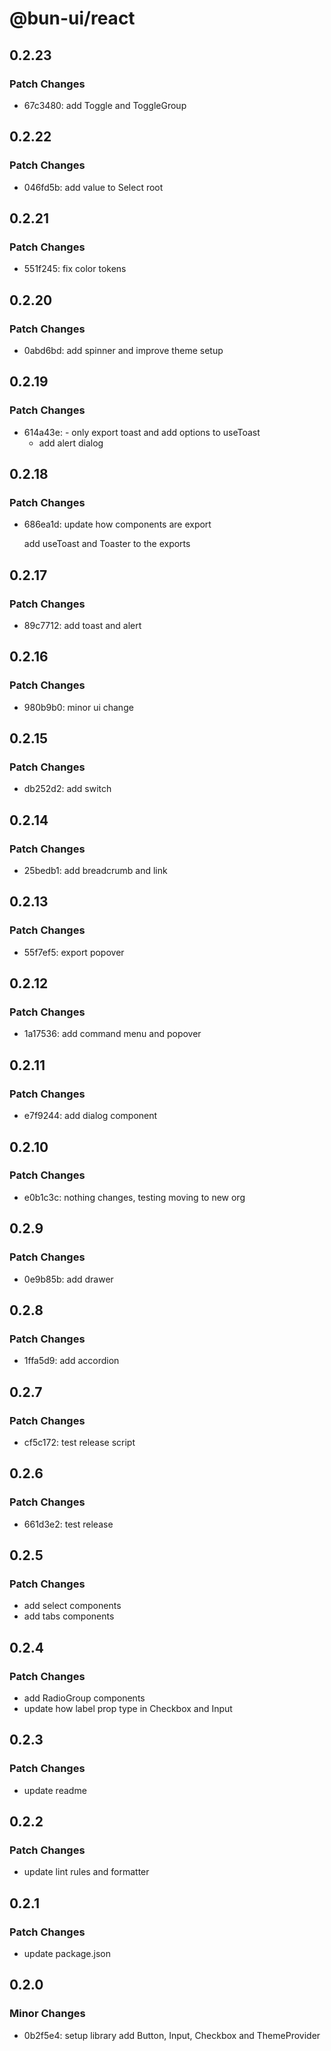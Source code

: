 # @bun-ui/react

## 0.2.23

### Patch Changes

- 67c3480: add Toggle and ToggleGroup

## 0.2.22

### Patch Changes

- 046fd5b: add value to Select root

## 0.2.21

### Patch Changes

- 551f245: fix color tokens

## 0.2.20

### Patch Changes

- 0abd6bd: add spinner and improve theme setup

## 0.2.19

### Patch Changes

- 614a43e: - only export toast and add options to useToast
  - add alert dialog

## 0.2.18

### Patch Changes

- 686ea1d: update how components are export

  add useToast and Toaster to the exports

## 0.2.17

### Patch Changes

- 89c7712: add toast and alert

## 0.2.16

### Patch Changes

- 980b9b0: minor ui change

## 0.2.15

### Patch Changes

- db252d2: add switch

## 0.2.14

### Patch Changes

- 25bedb1: add breadcrumb and link

## 0.2.13

### Patch Changes

- 55f7ef5: export popover

## 0.2.12

### Patch Changes

- 1a17536: add command menu and popover

## 0.2.11

### Patch Changes

- e7f9244: add dialog component

## 0.2.10

### Patch Changes

- e0b1c3c: nothing changes, testing moving to new org

## 0.2.9

### Patch Changes

- 0e9b85b: add drawer

## 0.2.8

### Patch Changes

- 1ffa5d9: add accordion

## 0.2.7

### Patch Changes

- cf5c172: test release script

## 0.2.6

### Patch Changes

- 661d3e2: test release

## 0.2.5

### Patch Changes

- add select components
- add tabs components

## 0.2.4

### Patch Changes

- add RadioGroup components
- update how label prop type in Checkbox and Input

## 0.2.3

### Patch Changes

- update readme

## 0.2.2

### Patch Changes

- update lint rules and formatter

## 0.2.1

### Patch Changes

- update package.json

## 0.2.0

### Minor Changes

- 0b2f5e4: setup library add Button, Input, Checkbox and ThemeProvider
